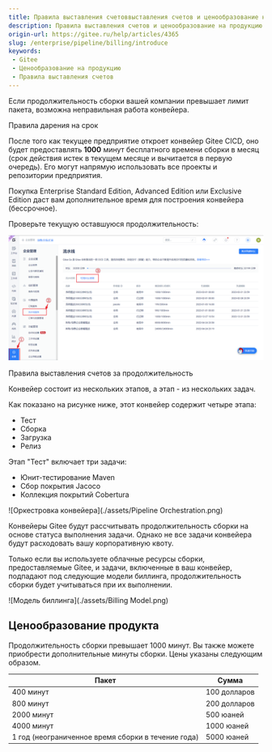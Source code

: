 ```yaml
---
title: Правила выставления счетоввыставления счетов и ценообразование на продукцию
description: Правила выставления счетов и ценообразование на продукцию
origin-url: https://gitee.ru/help/articles/4365
slug: /enterprise/pipeline/billing/introduce
keywords:
 - Gitee
 - Ценообразование на продукцию
 - Правила выставления счетов
---
```


Если продолжительность сборки вашей компании превышает лимит пакета, возможна неправильная работа конвейера.

Правила дарения на срок

После того как текущее предприятие откроет конвейер Gitee CICD, оно будет предоставлять **1000** минут бесплатного времени сборки в месяц (срок действия истек в текущем месяце и вычитается в первую очередь). Его могут напрямую использовать все проекты и репозитории предприятия.
<br/>

Покупка Enterprise Standard Edition, Advanced Edition или Exclusive Edition даст вам дополнительное время для построения конвейера (бессрочное).

Проверьте текущую оставшуюся продолжительность:

![Модель биллинга](./assets/gos-1.png)

Правила выставления счетов за продолжительность

Конвейер состоит из нескольких этапов, а этап - из нескольких задач.

Как показано на рисунке ниже, этот конвейер содержит четыре этапа:

- Тест
- Сборка
- Загрузка
- Релиз

Этап "Тест" включает три задачи:

- Юнит-тестирование Maven
- Сбор покрытия Jacoco
- Коллекция покрытий Cobertura

![Оркестровка конвейера](./assets/Pipeline Orchestration.png)

Конвейеры Gitee будут рассчитывать продолжительность сборки на основе статуса выполнения задачи. Однако не все задачи конвейера будут расходовать вашу корпоративную квоту.

Только если вы используете облачные ресурсы сборки, предоставляемые Gitee, и задачи, включенные в ваш конвейер, подпадают под следующие модели биллинга, продолжительность сборки будет учитываться при их выполнении.

![Модель биллинга](./assets/Billing Model.png)

## Ценообразование продукта

Продолжительность сборки превышает 1000 минут. Вы также можете приобрести дополнительные минуты сборки. Цены указаны следующим образом.

| Пакет | Сумма |
|---------|-------|
| 400 минут | 100 долларов |
| 800 минут | 200 долларов |
| 2000 минут | 500 юаней |
| 4000 минут | 1000 юаней |
| 1 год (неограниченное время сборки в течение года) | 5000 юаней |